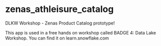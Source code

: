 # zenas_athleisure_catalog
DLKW Workshop - Zenas Product Catalog prototype! 

This app is used in a free hands on workshop called BADGE 4: Data Lake Workshop. You can find it on learn.snowflake.com
